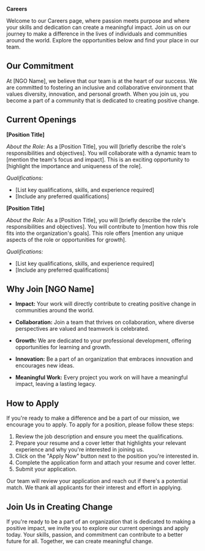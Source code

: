 **Careers**

Welcome to our Careers page, where passion meets purpose and where your skills and dedication can create a meaningful impact. Join us on our journey to make a difference in the lives of individuals and communities around the world. Explore the opportunities below and find your place in our team.

## Our Commitment

At [NGO Name], we believe that our team is at the heart of our success. We are committed to fostering an inclusive and collaborative environment that values diversity, innovation, and personal growth. When you join us, you become a part of a community that is dedicated to creating positive change.

## Current Openings

**[Position Title]**

*About the Role:*
As a [Position Title], you will [briefly describe the role's responsibilities and objectives]. You will collaborate with a dynamic team to [mention the team's focus and impact]. This is an exciting opportunity to [highlight the importance and uniqueness of the role].

*Qualifications:*
- [List key qualifications, skills, and experience required]
- [Include any preferred qualifications]

**[Position Title]**

*About the Role:*
As a [Position Title], you will [briefly describe the role's responsibilities and objectives]. You will contribute to [mention how this role fits into the organization's goals]. This role offers [mention any unique aspects of the role or opportunities for growth].

*Qualifications:*
- [List key qualifications, skills, and experience required]
- [Include any preferred qualifications]

## Why Join [NGO Name]

- **Impact:** Your work will directly contribute to creating positive change in communities around the world.

- **Collaboration:** Join a team that thrives on collaboration, where diverse perspectives are valued and teamwork is celebrated.

- **Growth:** We are dedicated to your professional development, offering opportunities for learning and growth.

- **Innovation:** Be a part of an organization that embraces innovation and encourages new ideas.

- **Meaningful Work:** Every project you work on will have a meaningful impact, leaving a lasting legacy.

## How to Apply

If you're ready to make a difference and be a part of our mission, we encourage you to apply. To apply for a position, please follow these steps:

1. Review the job description and ensure you meet the qualifications.
2. Prepare your resume and a cover letter that highlights your relevant experience and why you're interested in joining us.
3. Click on the "Apply Now" button next to the position you're interested in.
4. Complete the application form and attach your resume and cover letter.
5. Submit your application.

Our team will review your application and reach out if there's a potential match. We thank all applicants for their interest and effort in applying.

## Join Us in Creating Change

If you're ready to be a part of an organization that is dedicated to making a positive impact, we invite you to explore our current openings and apply today. Your skills, passion, and commitment can contribute to a better future for all. Together, we can create meaningful change.
